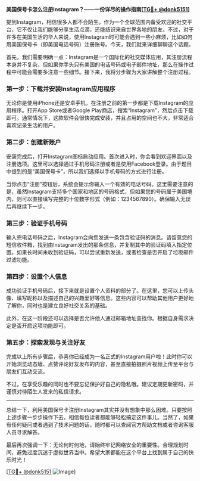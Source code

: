**美国保号卡怎么注册Instagram？——一份详尽的操作指南[[TG💪+ @donk5151](https://t.me/s/donk5151)]**

提到Instagram，相信很多人都不会陌生。作为一个全球范围内备受欢迎的社交平台，它不仅让我们能够分享生活点滴，还能结识来自世界各地的朋友。不过，对于许多在美国生活的华人来说，使用Instagram时可能会遇到一些小麻烦，比如如何用美国保号卡（即美国电话号码）注册账号。今天，我们就来详细聊聊这个话题。

首先，我们需要明确一点：Instagram是一个国际化的社交媒体应用，其注册流程本身并不复杂，但如果你手头只有美国的电话号码或电子邮件地址，那么在操作过程中可能会需要多注意一些细节。接下来，我将分步骤为大家讲解整个注册过程。

### 第一步：下载并安装Instagram应用程序

无论你是使用iPhone还是安卓手机，在注册之前的第一步都是下载Instagram的应用程序。打开App Store或者Google Play商店，搜索“Instagram”，然后点击下载即可。通常情况下，这款软件会很快完成安装，并且占用的空间也不大，非常适合喜欢记录生活的用户。

### 第二步：创建新账户

安装完成后，打开Instagram图标启动应用。首次进入时，你会看到欢迎界面以及注册选项。这里可以选择通过手机号码注册或者是使用Facebook登录。由于题目中提到的是“美国保号卡”，所以我们选择以手机号码的方式进行注册。

当你点击“注册”按钮后，系统会提示你输入一个有效的电话号码。这里需要注意的是，虽然Instagram支持多个国家和地区的号码格式，但如果您的号码属于美国境内，则可以直接填写完整的十位数字形式（例如：1234567890）。确保输入无误后再继续下一步。

### 第三步：验证手机号码

输入完电话号码之后，Instagram会向您发送一条包含验证码的消息。请留意您的短信收件箱，找到由Instagram发出的那条信息，并复制其中的验证码填入指定位置。如果长时间未收到验证码，可以尝试重新发送，或者检查是否开启了垃圾邮件过滤功能。

### 第四步：设置个人信息

成功验证手机号码后，接下来就是设置个人资料的部分了。在这里，您可以上传头像、填写昵称以及描述自己的兴趣爱好等信息。这些内容可以帮助其他用户更好地了解你，同时也是建立良好社交关系的基础。

此外，在这一阶段还可以选择是否允许他人通过邮箱地址查找你。根据自身需求决定是否开启这项功能即可。

### 第五步：探索发现与关注好友

完成以上所有步骤后，恭喜你已经成为一名正式的Instagram用户啦！此时你可以开始浏览动态墙、点赞评论好友发布的内容，甚至直接拍摄照片视频上传至平台与朋友们互动交流。

不过，在享受乐趣的同时也不要忘记保护好自己的隐私哦。建议定期更新密码，并谨慎对待陌生人发来的私信请求。

---

总结一下，利用美国保号卡注册Instagram其实并没有想象中那么困难。只要按照上述步骤一步步操作下去，相信每位读者都能够轻松搞定这件事儿。当然了，如果有任何疑问或者遇到了技术问题的话，随时都可以查阅官方帮助文档或者咨询客服人员寻求解答。

最后再次强调一下：无论何时何地，请始终牢记网络安全的重要性。合理规划时间，避免过度沉迷于虚拟世界当中。希望大家都能在这个平台上找到属于自己的快乐时光！

[[TG💪+ @donk5151](https://t.me/s/donk5151) ![Image](https://i.postimg.cc/rwNCRYN7/Snipaste-2025-04-30-17-27-05.png)]